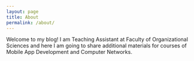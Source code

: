 ```yaml
---
layout: page
title: About
permalink: /about/
---
```


Welcome to my blog! I am Teaching Assistant at Faculty of Organizational Sciences and here I am going to share additional materials for courses of Mobile App Development and Computer Networks.
